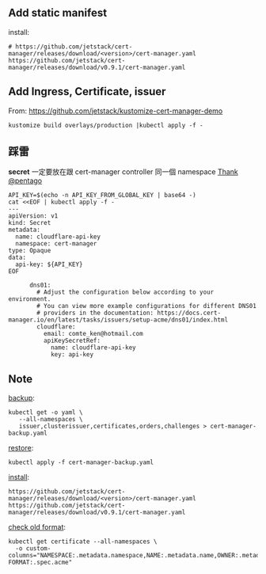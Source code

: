 
## Add static manifest
install:
```
# https://github.com/jetstack/cert-manager/releases/download/<version>/cert-manager.yaml
https://github.com/jetstack/cert-manager/releases/download/v0.9.1/cert-manager.yaml
```

## Add Ingress, Certificate, issuer
From: https://github.com/jetstack/kustomize-cert-manager-demo
```
kustomize build overlays/production |kubectl apply -f -
```

## 踩雷
**secret** 一定要放在跟 cert-manager controller 同一個 namespace [Thank @pentago](https://github.com/jetstack/cert-manager/issues/263#issuecomment-412022694)
```
API_KEY=$(echo -n API_KEY_FROM_GLOBAL_KEY | base64 -)
cat <<EOF | kubectl apply -f -
---
apiVersion: v1
kind: Secret
metadata:
  name: cloudflare-api-key
  namespace: cert-manager
type: Opaque
data:
  api-key: ${API_KEY}
EOF
```
```
      dns01:
        # Adjust the configuration below according to your environment.
        # You can view more example configurations for different DNS01
        # providers in the documentation: https://docs.cert-manager.io/en/latest/tasks/issuers/setup-acme/dns01/index.html
        cloudflare:
          email: comte_ken@hotmail.com
          apiKeySecretRef:
            name: cloudflare-api-key
            key: api-key
```

## Note

[backup](https://docs.cert-manager.io/en/latest/tasks/backup-restore-crds.html#backing-up-and-restoring):
```
kubectl get -o yaml \
   --all-namespaces \
   issuer,clusterissuer,certificates,orders,challenges > cert-manager-backup.yaml
```

[restore](https://docs.cert-manager.io/en/latest/tasks/upgrading/index.html#upgrading-using-static-manifests):
```
kubectl apply -f cert-manager-backup.yaml
```

[install](https://docs.cert-manager.io/en/latest/tasks/upgrading/index.html#upgrading-using-static-manifests):
```
https://github.com/jetstack/cert-manager/releases/download/<version>/cert-manager.yaml
https://github.com/jetstack/cert-manager/releases/download/v0.9.1/cert-manager.yaml
```

[check old format](https://docs.cert-manager.io/en/release-0.9/tasks/upgrading/upgrading-0.7-0.8.html?highlight=upgrade#removing-old-configuration-altogether):
```
kubectl get certificate --all-namespaces \
  -o custom-columns="NAMESPACE:.metadata.namespace,NAME:.metadata.name,OWNER:.metadata.ownerReferences[0].kind,OLD FORMAT:.spec.acme"
```
